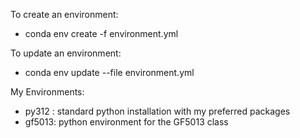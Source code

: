 To create an environment:
 - conda env create -f environment.yml

To update an environment:
 - conda env update --file environment.yml 


My Environments:

- py312 : standard python installation with my preferred packages
- gf5013: python environment for the GF5013 class

